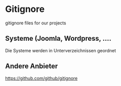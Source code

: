 # Gitignore
gitignore files for our projects


## Systeme (Joomla, Wordpress, ....
Die Systeme werden in Unterverzeichnissen geordnet


## Andere Anbieter
https://github.com/github/gitignore

